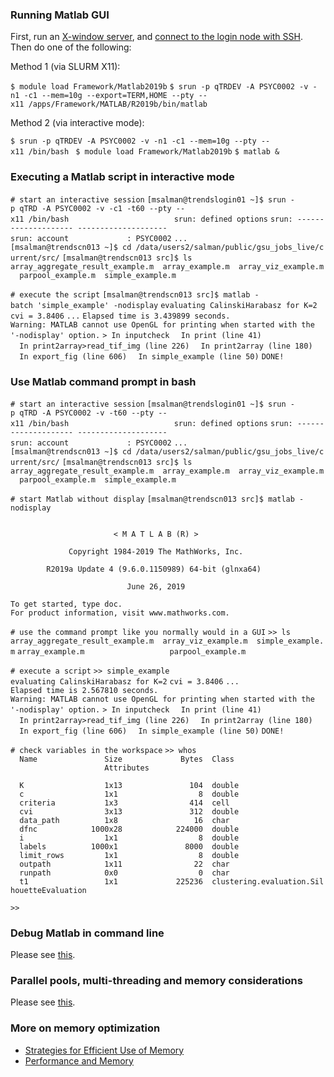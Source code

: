 ### Running Matlab GUI

First, run an [X-window
server](Running_GUI_applications#Install_an_X-window_server "wikilink"),
and [connect to the login node with
SSH](Log_in_to_the_cluster "wikilink"). Then do one of the following:

Method 1 (via SLURM X11):

`$ module load Framework/Matlab2019b`
`$ srun -p qTRDEV -A PSYC0002 -v -n1 -c1 --mem=10g --export=TERM,HOME --pty --x11 /apps/Framework/MATLAB/R2019b/bin/matlab`

Method 2 (via interactive mode):

`$ srun -p qTRDEV -A PSYC0002 -v -n1 -c1 --mem=10g --pty --x11 /bin/bash `
`$ module load Framework/Matlab2019b`
`$ matlab &`

### Executing a Matlab script in interactive mode

`# start an interactive session`
`[msalman@trendslogin01 ~]$ srun -p qTRD -A PSYC0002 -v -c1 -t60 --pty --x11 /bin/bash                       `
`srun: defined options`
`srun: -------------------- --------------------`
`srun: account             : PSYC0002`
`...`
`[msalman@trendscn013 ~]$ cd /data/users2/salman/public/gsu_jobs_live/current/src/`
`[msalman@trendscn013 src]$ ls`
`array_aggregate_result_example.m  array_example.m  array_viz_example.m  parpool_example.m  simple_example.m`

`# execute the script`
`[msalman@trendscn013 src]$ matlab -batch 'simple_example' -nodisplay`
`evaluating CalinskiHarabasz for K=2`
`cvi = 3.8406`
`...`
`Elapsed time is 3.439899 seconds.`
`Warning: MATLAB cannot use OpenGL for printing when started with the`
`'-nodisplay' option.`
`> In inputcheck`
`  In print (line 41)`
`  In print2array>read_tif_img (line 226)`
`  In print2array (line 180)`
`  In export_fig (line 606)`
`  In simple_example (line 50)`
`DONE!`

### Use Matlab command prompt in bash

`# start an interactive session`
`[msalman@trendslogin01 ~]$ srun -p qTRD -A PSYC0002 -v -t60 --pty --x11 /bin/bash                       `
`srun: defined options`
`srun: -------------------- --------------------`
`srun: account             : PSYC0002`
`...`
`[msalman@trendscn013 ~]$ cd /data/users2/salman/public/gsu_jobs_live/current/src/`
`[msalman@trendscn013 src]$ ls`
`array_aggregate_result_example.m  array_example.m  array_viz_example.m  parpool_example.m  simple_example.m`

`# start Matlab without display`
`[msalman@trendscn013 src]$ matlab -nodisplay`

`                                                                                             < M A T L A B (R) >`
`                                                                                   Copyright 1984-2019 The MathWorks, Inc.`
`                                                                              R2019a Update 4 (9.6.0.1150989) 64-bit (glnxa64)`
`                                                                                                June 26, 2019`


`To get started, type doc.`
`For product information, visit www.mathworks.com.`

`# use the command prompt like you normally would in a GUI`
`>> ls`
`array_aggregate_result_example.m  array_viz_example.m  simple_example.m`
`array_example.m                   parpool_example.m`

`# execute a script`
`>> simple_example`
`evaluating CalinskiHarabasz for K=2`
`cvi = 3.8406`
`...`
`Elapsed time is 2.567810 seconds.`
`Warning: MATLAB cannot use OpenGL for printing when started with the`
`'-nodisplay' option.`
`> In inputcheck`
`  In print (line 41)`
`  In print2array>read_tif_img (line 226)`
`  In print2array (line 180)`
`  In export_fig (line 606)`
`  In simple_example (line 50)`
`DONE!`

`# check variables in the workspace`
`>> whos`
`  Name               Size             Bytes  Class                                         Attributes`

`  K                  1x13               104  double`
`  c                  1x1                  8  double`
`  criteria           1x3                414  cell`
`  cvi                3x13               312  double`
`  data_path          1x8                 16  char`
`  dfnc            1000x28            224000  double`
`  i                  1x1                  8  double`
`  labels          1000x1               8000  double`
`  limit_rows         1x1                  8  double`
`  outpath            1x11                22  char`
`  runpath            0x0                  0  char`
`  t1                 1x1             225236  clustering.evaluation.SilhouetteEvaluation`

`>>`

### Debug Matlab in command line

Please see
[this](https://www.mathworks.com/help/matlab/ref/dbstep.html#buyrwwi-4).

### Parallel pools, multi-threading and memory considerations

Please see [this](Choosing_job_resources "wikilink").

### More on memory optimization

-   [Strategies for Efficient Use of
    Memory](https://www.mathworks.com/help/matlab/matlab_prog/strategies-for-efficient-use-of-memory.html)
-   [Performance and
    Memory](https://www.mathworks.com/help/matlab/performance-and-memory.html?s_tid=CRUX_lftnav)